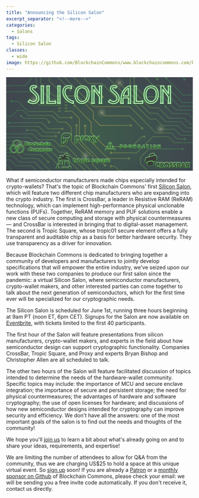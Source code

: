 ```yaml
---
title: "Announcing the Silicon Salon"
excerpt_separator: "<!--more-->"
categories:
  - Salons
tags:
  - Silicon Salon
classes:
  - wide
image: https://github.com/BlockchainCommons/www.blockchaincommons.com/blob/master/images/silicon-salon.jpg
---
```


![](https://raw.githubusercontent.com/BlockchainCommons/www.blockchaincommons.com/master/images/silicon-salon.jpg)

What if semiconductor manufacturers made chips especially intended for crypto-wallets? That's the topic of Blockchain Commons' first [Silicon Salon](https://www.eventbrite.com/e/silicon-salon-hosted-by-blockchain-commons-tickets-338323152657), which will feature two different chip manufacturers who are expanding into the crypto industry. The first is CrossBar, a leader in Resistive RAM (ReRAM) technology, which can implement high-performance physical unclonable functions (PUFs). Together, ReRAM memory and PUF solutions enable a new class of secure computing and storage with physical countermeasures — and CrossBar is interested in bringing that to digital-asset management. The second is Tropic Square, whose tropic01 secure element offers a fully transparent and auditable chip as a basis for better hardware security. They use transparency as a driver for innovation.

Because Blockchain Commons is dedicated to bringing together a community of developers and manufacturers to jointly develop specifications that will empower the entire industry, we've seized upon our work with these two companies to produce our first salon since the pandemic: a virtual Silicon Salon, where semiconductor manufacturers, crypto-wallet makers, and other interested parties can come together to talk about the next generation of semiconductors, which for the first time ever will be specialized for our cryptographic needs.

The Silicon Salon is scheduled for June 1st, running three hours beginning at 9am PT (noon ET, 6pm CET). Signups for the Salon are now available on [Eventbrite](https://www.eventbrite.com/e/silicon-salon-hosted-by-blockchain-commons-tickets-338323152657), with tickets limited to the first 40 participants. 

<!--more-->

The first hour of the Salon will feature presentations from silicon manufacturers, crypto-wallet makers, and experts in the field about how semiconductor design can support cryptographic functionality. Companies CrossBar, Tropic Square, and Proxy and experts Bryan Bishop and Christopher Allen are all scheduled to talk.

The other two hours of the Salon will feature facilitated discussion of topics intended to determine the needs of the hardware-wallet community. Specific topics may include: the importance of MCU and secure enclave integration; the importance of secure and persistent storage; the need for physical countermeasures; the advantages of hardware and software cryptography; the use of open licenses for hardware; and discussions of how new semiconductor designs intended for cryptography can improve security and efficiency. We don't have all the answers: one of the most important goals of the salon is to find out the needs and thoughts of the community!

We hope you'll [join us](https://www.eventbrite.com/e/silicon-salon-hosted-by-blockchain-commons-tickets-338323152657) to learn a bit about what's already going on and to share your ideas, requirements, and expertise!

We are limiting the number of attendees to allow for Q&A from the community, thus we are charging US$25 to hold a space at this unique virtual event. So [sign up](https://www.eventbrite.com/e/silicon-salon-hosted-by-blockchain-commons-tickets-338323152657) soon! If you are already a [Patron](https://www.blockchaincommons.com/sponsors.html) or a [monthly sponsor on Github](https://github.com/sponsors/BlockchainCommons) of Blockchain Commons, please check your email: we will be sending you a free invite code automatically. If you don't receive it, contact us directly.
